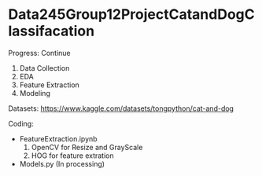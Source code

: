 # Data245Group12ProjectCatandDogClassifacation

Progress: Continue
1. Data Collection
2. EDA
3. Feature Extraction
4. Modeling

Datasets: https://www.kaggle.com/datasets/tongpython/cat-and-dog

Coding:
- FeatureExtraction.ipynb
  1. OpenCV for Resize and GrayScale
  2. HOG for feature extration
- Models.py (In processing)
